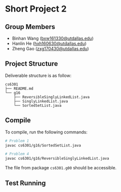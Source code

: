Short Project 2
================

Group Members
-------------

- Binhan Wang (bxw161330@utdallas.edu)
- Hanlin He (hxh160630@utdallas.edu)
- Zheng Gao (zxg170430@utdallas.edu)

Project Structure
-----------------

Deliverable structure is as follow:

    cs6301
    ├── README.md
    └── g16
        ├── ReversibleSinglyLinkedList.java
        ├── SinglyLinkedList.java
        └── SortedSetList.java

Compile
-------

To compile, run the following commands:

```bash
# Problem 1
javac cs6301/g16/SortedSetList.java

# Problem 4
javac cs6301/g16/ReversibleSinglyLinkedList.java
```

The file from package `cs6301.g00` should be accessible.

Test Running
------------

